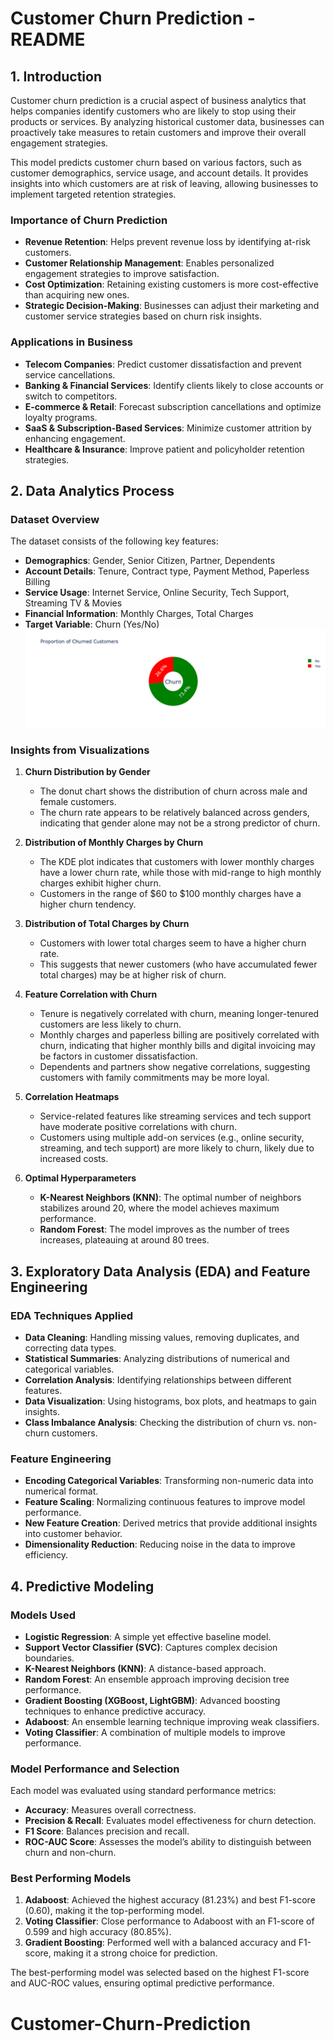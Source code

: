 # Customer Churn Prediction - README

## 1. Introduction
Customer churn prediction is a crucial aspect of business analytics that helps companies identify customers who are likely to stop using their products or services. By analyzing historical customer data, businesses can proactively take measures to retain customers and improve their overall engagement strategies.

This model predicts customer churn based on various factors, such as customer demographics, service usage, and account details. It provides insights into which customers are at risk of leaving, allowing businesses to implement targeted retention strategies.

### Importance of Churn Prediction
- **Revenue Retention**: Helps prevent revenue loss by identifying at-risk customers.
- **Customer Relationship Management**: Enables personalized engagement strategies to improve satisfaction.
- **Cost Optimization**: Retaining existing customers is more cost-effective than acquiring new ones.
- **Strategic Decision-Making**: Businesses can adjust their marketing and customer service strategies based on churn risk insights.

### Applications in Business
- **Telecom Companies**: Predict customer dissatisfaction and prevent service cancellations.
- **Banking & Financial Services**: Identify clients likely to close accounts or switch to competitors.
- **E-commerce & Retail**: Forecast subscription cancellations and optimize loyalty programs.
- **SaaS & Subscription-Based Services**: Minimize customer attrition by enhancing engagement.
- **Healthcare & Insurance**: Improve patient and policyholder retention strategies.

## 2. Data Analytics Process
### Dataset Overview
The dataset consists of the following key features:
- **Demographics**: Gender, Senior Citizen, Partner, Dependents
- **Account Details**: Tenure, Contract type, Payment Method, Paperless Billing
- **Service Usage**: Internet Service, Online Security, Tech Support, Streaming TV & Movies
- **Financial Information**: Monthly Charges, Total Charges
- **Target Variable**: Churn (Yes/No)
![Churn Distribution](newplot.png)


### Insights from Visualizations
1. **Churn Distribution by Gender**
   - The donut chart shows the distribution of churn across male and female customers.
   - The churn rate appears to be relatively balanced across genders, indicating that gender alone may not be a strong predictor of churn.

2. **Distribution of Monthly Charges by Churn**
   - The KDE plot indicates that customers with lower monthly charges have a lower churn rate, while those with mid-range to high monthly charges exhibit higher churn.
   - Customers in the range of $60 to $100 monthly charges have a higher churn tendency.

3. **Distribution of Total Charges by Churn**
   - Customers with lower total charges seem to have a higher churn rate.
   - This suggests that newer customers (who have accumulated fewer total charges) may be at higher risk of churn.

4. **Feature Correlation with Churn**
   - Tenure is negatively correlated with churn, meaning longer-tenured customers are less likely to churn.
   - Monthly charges and paperless billing are positively correlated with churn, indicating that higher monthly bills and digital invoicing may be factors in customer dissatisfaction.
   - Dependents and partners show negative correlations, suggesting customers with family commitments may be more loyal.

5. **Correlation Heatmaps**
   - Service-related features like streaming services and tech support have moderate positive correlations with churn.
   - Customers using multiple add-on services (e.g., online security, streaming, and tech support) are more likely to churn, likely due to increased costs.

6. **Optimal Hyperparameters**
   - **K-Nearest Neighbors (KNN)**: The optimal number of neighbors stabilizes around 20, where the model achieves maximum performance.
   - **Random Forest**: The model improves as the number of trees increases, plateauing at around 80 trees.

## 3. Exploratory Data Analysis (EDA) and Feature Engineering
### EDA Techniques Applied
- **Data Cleaning**: Handling missing values, removing duplicates, and correcting data types.
- **Statistical Summaries**: Analyzing distributions of numerical and categorical variables.
- **Correlation Analysis**: Identifying relationships between different features.
- **Data Visualization**: Using histograms, box plots, and heatmaps to gain insights.
- **Class Imbalance Analysis**: Checking the distribution of churn vs. non-churn customers.

### Feature Engineering
- **Encoding Categorical Variables**: Transforming non-numeric data into numerical format.
- **Feature Scaling**: Normalizing continuous features to improve model performance.
- **New Feature Creation**: Derived metrics that provide additional insights into customer behavior.
- **Dimensionality Reduction**: Reducing noise in the data to improve efficiency.

## 4. Predictive Modeling
### Models Used
- **Logistic Regression**: A simple yet effective baseline model.
- **Support Vector Classifier (SVC)**: Captures complex decision boundaries.
- **K-Nearest Neighbors (KNN)**: A distance-based approach.
- **Random Forest**: An ensemble approach improving decision tree performance.
- **Gradient Boosting (XGBoost, LightGBM)**: Advanced boosting techniques to enhance predictive accuracy.
- **Adaboost**: An ensemble learning technique improving weak classifiers.
- **Voting Classifier**: A combination of multiple models to improve performance.

### Model Performance and Selection
Each model was evaluated using standard performance metrics:
- **Accuracy**: Measures overall correctness.
- **Precision & Recall**: Evaluates model effectiveness for churn detection.
- **F1 Score**: Balances precision and recall.
- **ROC-AUC Score**: Assesses the model’s ability to distinguish between churn and non-churn.

### Best Performing Models
1. **Adaboost**: Achieved the highest accuracy (81.23%) and best F1-score (0.60), making it the top-performing model.
2. **Voting Classifier**: Close performance to Adaboost with an F1-score of 0.599 and high accuracy (80.85%).
3. **Gradient Boosting**: Performed well with a balanced accuracy and F1-score, making it a strong choice for prediction.

The best-performing model was selected based on the highest F1-score and AUC-ROC values, ensuring optimal predictive performance.

# Customer-Churn-Prediction

